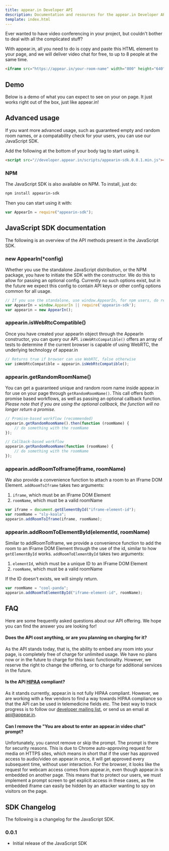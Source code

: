 ```yaml
---
title: appear.in Developer API
description: Documentation and resources for the appear.in Developer API.
template: index.html
---
```


<p class="ingress">Ever wanted to have video conferencing in your project, but
couldn't bother to deal with all the complicated stuff?</p>

With appear.in, all you need to do is copy and paste this HTML element to your page, and we
will deliver video chat for free, to up to 8 people at the same time.

```html
<iframe src="https://appear.in/your-room-name" width="800" height="640">
```

## Demo

Below is a demo of what you can expect to see on your on page. It just works
right out of the box, just like appear.in!

<div id="demo-room"></div>

## Advanced usage
If you want more advanced usage, such as guaranteed empty and random room names,
or a compatability check for your users, you can use our JavaScript SDK.

Add the following at the bottom of your body tag to start using it.

```html
<script src="//developer.appear.in/scripts/appearin-sdk.0.0.1.min.js"></script>
```

### NPM
The JavaScript SDK is also available on NPM. To install, just do:

```bash
npm install appearin-sdk
```

Then you can start using it with:

```javascript
var AppearIn = require("appearin-sdk");
```

## JavaScript SDK documentation
The following is an overview of the API methods present in the JavaScript SDK.

### new AppearIn(*config)
Whether you use the standalone JavaScript distribution, or the NPM package, you
have to initiate the SDK with the constructor. We do this to allow for passing
an optional config. Currently no such options exist, but in the future we expect
this config to contain API keys or other config options common for all usage.

```javascript
// If you use the standalone, use window.AppearIn, for npm users, do require.
var AppearIn = window.AppearIn || require('appearin-sdk');
var appearin = new AppearIn();
```

### appearin.isWebRtcCompatible()
Once you have created your appearIn object through the AppearIn constructor, you
can query our API. `isWebRtcCompatible()` offers an array of tests to determine
if the current browser is capable of using WebRTC, the underlying technology of
appear.in

```javascript
// Returns true if browser can use WebRTC, false otherwise
var isWebRtcCompatible = appearin.isWebRtcCompatible();
```

### appearin.getRandomRoomName()
You can get a guaranteed unique and random room name inside appear.in for use on
your page through `getRandomRoomName()`. This call offers both promise based
workflows, as well as passing an optional callback function. *Please note that if
you are using the optional callback, the function will no longer return a
promise.*

```javascript
// Promise-based workflow (recommended)
appearin.getRandomRoomName().then(function (roomName) {
    // do something with the roomName
});

// Callback-based workflow
appearin.getRandomRoomName(function (roomName) {
    // do something with the roomName
});
```

### appearin.addRoomToIframe(iframe, roomName)
We also provide a convenience function to attach a room to an IFrame DOM
Element. `addRoomToIframe` takes two arguments:
1. `iframe`, which must be an IFrame DOM Element
2. `roomName`, which must be a valid roomName

```javascript
var iframe = document.getElementById("iframe-element-id");
var roomName = "sly-koala";
appearin.addRoomToIframe(iframe, roomName);
```

### appearin.addRoomToElementById(elementId, roomName)
Similar to addRoomToIframe, we provide a convenience function to add the room to
an IFrame DOM Element through the use of the id, similar to how `getElementById`
works. `addRoomToElementById` takes two arguments:
1. `elementId`, which must be a unique ID to an IFrame DOM Element
2. `roomName`, which must be a valid roomName

If the ID doesn't exists, we will simply return.

```javascript
var roomName = "cool-panda";
appearin.addRoomToElementById("iframe-element-id", roomName);
```

## FAQ

Here are some frequently asked questions about our API offering. We hope you can
find the answer you are looking for!

#### Does the API cost anything, or are you planning on charging for it?

As the API stands today, that is, the ability to embed any room into your page,
is completely free of charge for unlimited usage. We have no plans now or in the
future to charge for this basic functionality. However, we reserve the right to
change the offering, or to charge for additional services in the future.

#### Is the API [HIPAA](https://en.wikipedia.org/wiki/Health_Insurance_Portability_and_Accountability_Act) compliant?

As it stands currently, appear.in is not fully HIPAA compliant. However, we are
working with a few vendors to find a way towards HIPAA compliance so that the
API can be used in telemedicine fields etc. The best way to track progress is to
follow our [developer mailing list](http://comoyo.us2.list-manage1.com/subscribe?u=5919921b6414f5578ff5b7750&id=71f4283079),
or send us an email at [api@appear.in](mailto:api@appear.in).

#### Can I remove the "You are about to enter an appear.in video chat" prompt?

Unfortunately, you cannot remove or skip the prompt. The prompt is there for
security reasons. This is due to Chrome auto-approving request for media on
HTTPS sites, which means in short that if the user has approved access to
audio/video on appear.in once, it will get approved every subsequent time,
without user interaction. For the browser, it looks like the request for webcam
access comes from appear.in, even though appear.in is embedded on another page.
This means that to protect our users, we must implement a prompt screen to get
explicit access in these cases, as the embedded iframe can easily be hidden by
an attacker wanting to spy on visitors on the page.

## SDK Changelog
The following is a changelog for the JavaScript SDK.

### 0.0.1
- Initial release of the JavaScript SDK
